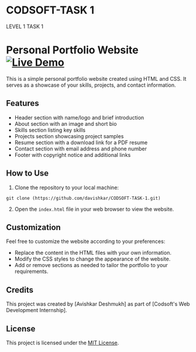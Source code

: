 # CODSOFT-TASK 1
LEVEL 1 TASK 1
# Personal Portfolio Website [![Live Demo](https://img.shields.io/badge/Live-Demo-brightgreen?style=for-the-badge&logo=livechat)](https://www.example.com)


This is a simple personal portfolio website created using HTML and CSS. It serves as a showcase of your skills, projects, and contact information.

## Features

- Header section with name/logo and brief introduction
- About section with an image and short bio
- Skills section listing key skills
- Projects section showcasing project samples
- Resume section with a download link for a PDF resume
- Contact section with email address and phone number
- Footer with copyright notice and additional links

## How to Use

1. Clone the repository to your local machine:
   
```
git clone (https://github.com/davishkar/CODSOFT-TASK-1.git)
```
2. Open the `index.html` file in your web browser to view the website.

## Customization

Feel free to customize the website according to your preferences:

- Replace the content in the HTML files with your own information.
- Modify the CSS styles to change the appearance of the website.
- Add or remove sections as needed to tailor the portfolio to your requirements.

## Credits

This project was created by [Avishkar Deshmukh] as part of [Codsoft's Web Development Internship].

## License

This project is licensed under the [MIT License](LICENSE).
